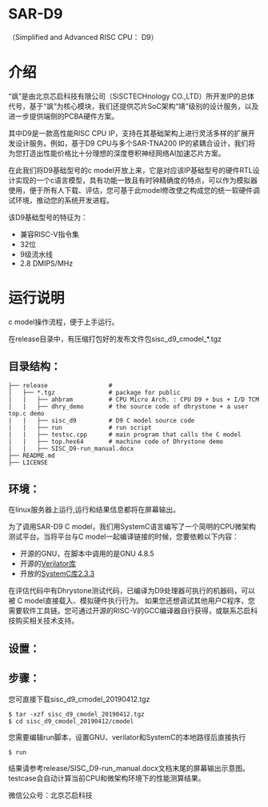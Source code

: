 SAR-D9
=====================
（Simplified and Advanced RISC CPU： D9）

# 介绍
“飒”是由北京芯启科技有限公司（SiSCTECHnology CO.,LTD）所开发IP的总体代号，基于“飒”为核心模块，我们还提供芯片SoC架构“靖”级别的设计服务，以及进一步提供端侧的PCBA硬件方案。

其中D9是一款高性能RISC CPU IP，支持在其基础架构上进行灵活多样的扩展开发设计服务。例如，基于D9 CPU与多个SAR-TNA200 IP的紧耦合设计，我们将为您打造出性能价格比十分理想的深度卷积神经网络AI加速芯片方案。

在此我们将D9基础型号的c model开放上来，它是对应该IP基础型号的硬件RTL设计实现的一个c语言模型，具有功能一致且有时钟精确度的特点，可以作为模拟器使用，便于所有人下载、评估，您可基于此model修改使之构成您的统一软硬件调试环境，推动您的系统开发进程。

该D9基础型号的特征为：
+ 兼容RISC-V指令集
+ 32位
+ 9级流水线
+ 2.8 DMIPS/MHz


# 运行说明
c model操作流程，便于上手运行。

在release目录中，有压缩打包好的发布文件包sisc_d9_cmodel_*.tgz

目录结构：
-----------
    ├── release                 #   
    │   ├── *.tgz               # package for public   
    |   |   ├── ahbram          # CPU Micro Arch. : CPU D9 + bus + I/D TCM
    |   |   ├── dhry_demo       # the source code of dhrystone + a user top.c demo
    |   |   ├── sisc_d9         # D9 C model source code
    |   |   ├── run             # run script
    |   |   ├── testsc.cpp      # main program that calls the C model
    |   |   ├── top.hex64       # machine code of Dhrystone demo
    |   |   ├── SISC_D9-run_manual.docx
    ├── README.md                                 
    ├── LICENSE                                   

环境：
-----------
在linux服务器上运行,运行和结果信息都将在屏幕输出。

为了调用SAR-D9 C model，我们用SystemC语言编写了一个简明的CPU微架构测试平台。当将平台与C model一起编译链接的时候，您要依赖以下内容：
+ 开源的GNU，在脚本中调用的是GNU 4.8.5
+ 开源的[Verilator库](https://www.veripool.org/wiki/verilator)
+ 开放的[SystemC库2.3.3](https://www.accellera.org/downloads/standards/systemc)

在评估代码中有Dhrystone测试代码，已编译为D9处理器可执行的机器码，可以被 C model直接载入、模拟硬件执行行为。
如果您还想调试其他用户C程序，您需要软件工具链。您可通过开源的RISC-V的GCC编译器自行获得，或联系芯启科技购买相关技术支持。

设置：
-----------

步骤：
-----------
您可直接下载sisc_d9_cmodel_20190412.tgz

    $ tar -xzf sisc_d9_cmodel_20190412.tgz
    $ cd sisc_d9_cmodel_20190412/cmodel
    
您需要编辑run脚本，设置GNU、verilator和SystemC的本地路径后直接执行

    $ run

结果请参考release/SISC_D9-run_manual.docx文档末尾的屏幕输出示意图。testcase会自动计算当前CPU和微架构环境下的性能测算结果。

微信公众号：北京芯启科技
